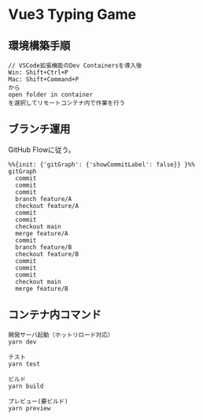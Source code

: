 # Vue3 Typing Game

## 環境構築手順
```
// VSCode拡張機能のDev Containersを導入後
Win: Shift+Ctrl+P
Mac: Shift+Command+P
から
open folder in container
を選択してリモートコンテナ内で作業を行う
```

## ブランチ運用
GitHub Flowに従う。
```mermaid
%%{init: {'gitGraph': {'showCommitLabel': false}} }%%
gitGraph
  commit
  commit
  commit
  branch feature/A
  checkout feature/A
  commit
  commit
  checkout main
  merge feature/A
  commit
  branch feature/B
  checkout feature/B
  commit
  commit
  commit
  checkout main
  merge feature/B
```

## コンテナ内コマンド
```
開発サーバ起動（ホットリロード対応）
yarn dev

テスト
yarn test

ビルド
yarn build

プレビュー(要ビルド)
yarn preview
```